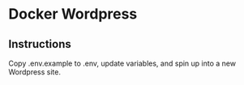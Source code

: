 # Docker Wordpress

## Instructions

Copy .env.example to .env, update variables, and spin up into a new Wordpress site.
